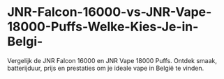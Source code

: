 # JNR-Falcon-16000-vs-JNR-Vape-18000-Puffs-Welke-Kies-Je-in-Belgi-
 Vergelijk de JNR Falcon 16000 en JNR Vape 18000 Puffs. Ontdek smaak, batterijduur, prijs en prestaties om je ideale vape in België te vinden.
